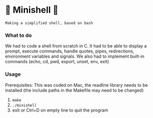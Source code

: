 # 💾 Minishell 💾

`Making a simplified shell, based on bash`

### What to do

We had to code a shell from scratch in C. It had to be able to display a prompt, execute commands, handle quotes, pipes, redirections, environment variables and signals. We also had to implement built-in commands (echo, cd, pwd, export, unset, env, exit)

### Usage

Prerequisites: This was coded on Mac, the readline library needs to be installed (the include paths in the Makefile may need to be changed)
1. `make`
2. `./minishell`
3. exit or Ctrl+D on empty line to quit the program

